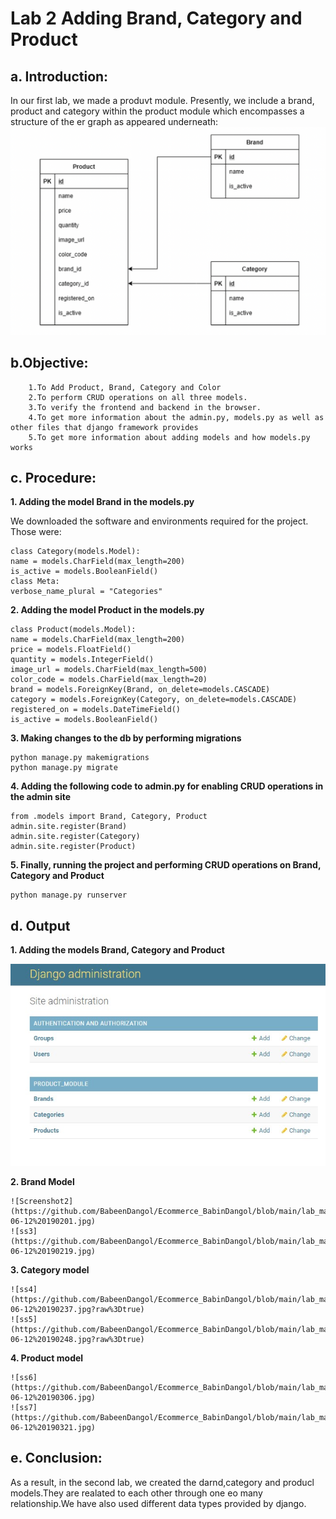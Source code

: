 # Lab 2 Adding Brand, Category and Product


  ## a. Introduction:
  
  In our first lab, we made a produvt module. Presently, we include a brand, product and category within the product module which encompasses a structure of the er graph as appeared underneath:
  ![Screenshot1](https://github.com/BabeenDangol/Ecommerce_BabinDangol/blob/main/lab_manual/images/ER-product_module.png?raw%3Dtrue)
  
   ## b.Objective: 
 
        1.To Add Product, Brand, Category and Color
        2.To perform CRUD operations on all three models.  
        3.To verify the frontend and backend in the browser. 
        4.To get more information about the admin.py, models.py as well as other files that django framework provides
        5.To get more information about adding models and how models.py works

  ## c. Procedure:

**1. Adding the model Brand in the models.py**

  We downloaded the software and environments required for the project. Those were:

    class Category(models.Model):
    name = models.CharField(max_length=200)
    is_active = models.BooleanField()
    class Meta:
    verbose_name_plural = "Categories"

**2. Adding the model Product in the models.py**

    class Product(models.Model):
    name = models.CharField(max_length=200)
    price = models.FloatField()
    quantity = models.IntegerField()
    image_url = models.CharField(max_length=500)
    color_code = models.CharField(max_length=20)
    brand = models.ForeignKey(Brand, on_delete=models.CASCADE)
    category = models.ForeignKey(Category, on_delete=models.CASCADE)
    registered_on = models.DateTimeField()
    is_active = models.BooleanField()
      
      
 **3. Making changes to the db by performing migrations** 
 
    python manage.py makemigrations
    python manage.py migrate
              
  **4. Adding the following code to admin.py for enabling CRUD operations in the admin site**

    from .models import Brand, Category, Product
    admin.site.register(Brand)
    admin.site.register(Category)
    admin.site.register(Product)
  **5. Finally, running the project and performing CRUD operations on Brand, Category and Product**

    python manage.py runserver

    

  ## d. Output
  
  **1. Adding the models Brand, Category and Product**

  ![Screenshot1](https://github.com/BabeenDangol/Ecommerce_BabinDangol/blob/main/lab_manual/images/Screenshot%202022-06-12%20190129.jpg?raw%3Dtrue)
  
  
 **2. Brand Model**

    ![Screenshot2](https://github.com/BabeenDangol/Ecommerce_BabinDangol/blob/main/lab_manual/images/Screenshot%202022-06-12%20190201.jpg)
    ![ss3](https://github.com/BabeenDangol/Ecommerce_BabinDangol/blob/main/lab_manual/images/Screenshot%202022-06-12%20190219.jpg)

  **3. Category model**

    ![ss4](https://github.com/BabeenDangol/Ecommerce_BabinDangol/blob/main/lab_manual/images/Screenshot%202022-06-12%20190237.jpg?raw%3Dtrue)
    ![ss5](https://github.com/BabeenDangol/Ecommerce_BabinDangol/blob/main/lab_manual/images/Screenshot%202022-06-12%20190248.jpg?raw%3Dtrue)

 **4. Product model**

    ![ss6](https://github.com/BabeenDangol/Ecommerce_BabinDangol/blob/main/lab_manual/images/Screenshot%202022-06-12%20190306.jpg)
    ![ss7](https://github.com/BabeenDangol/Ecommerce_BabinDangol/blob/main/lab_manual/images/Screenshot%202022-06-12%20190321.jpg)

  ## e. Conclusion:

   As a result, in the second lab, we created the darnd,category and producl models.They are realated to each other through one eo many relationship.We have also used different data types provided by django.